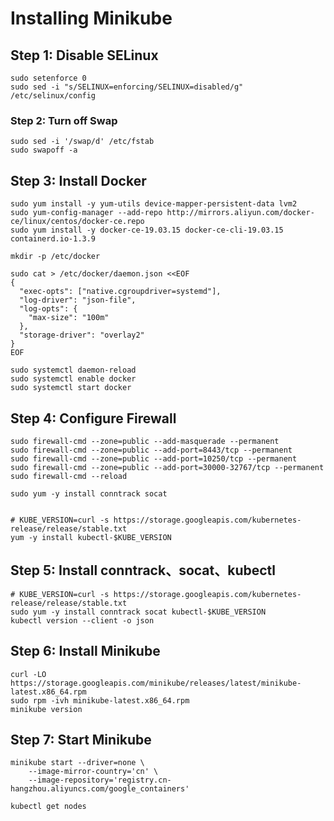 # Installing Minikube

## Step 1: Disable SELinux

```shell
sudo setenforce 0
sudo sed -i "s/SELINUX=enforcing/SELINUX=disabled/g" /etc/selinux/config
```

### Step 2: Turn off Swap

```shell
sudo sed -i '/swap/d' /etc/fstab
sudo swapoff -a
```

## Step 3: Install Docker

```shell
sudo yum install -y yum-utils device-mapper-persistent-data lvm2
sudo yum-config-manager --add-repo http://mirrors.aliyun.com/docker-ce/linux/centos/docker-ce.repo
sudo yum install -y docker-ce-19.03.15 docker-ce-cli-19.03.15 containerd.io-1.3.9

mkdir -p /etc/docker

sudo cat > /etc/docker/daemon.json <<EOF
{
  "exec-opts": ["native.cgroupdriver=systemd"],
  "log-driver": "json-file",
  "log-opts": {
    "max-size": "100m"
  },
  "storage-driver": "overlay2"
}
EOF

sudo systemctl daemon-reload
sudo systemctl enable docker
sudo systemctl start docker
```

## Step 4: Configure Firewall

```shell
sudo firewall-cmd --zone=public --add-masquerade --permanent
sudo firewall-cmd --zone=public --add-port=8443/tcp --permanent
sudo firewall-cmd --zone=public --add-port=10250/tcp --permanent
sudo firewall-cmd --zone=public --add-port=30000-32767/tcp --permanent
sudo firewall-cmd --reload

sudo yum -y install conntrack socat


# KUBE_VERSION=curl -s https://storage.googleapis.com/kubernetes-release/release/stable.txt
yum -y install kubectl-$KUBE_VERSION
```

## Step 5: Install conntrack、socat、kubectl

```shell
# KUBE_VERSION=curl -s https://storage.googleapis.com/kubernetes-release/release/stable.txt
sudo yum -y install conntrack socat kubectl-$KUBE_VERSION
kubectl version --client -o json
```

## Step 6: Install Minikube

```shell
curl -LO https://storage.googleapis.com/minikube/releases/latest/minikube-latest.x86_64.rpm
sudo rpm -ivh minikube-latest.x86_64.rpm
minikube version
```

## Step 7: Start Minikube

```shell
minikube start --driver=none \
	--image-mirror-country='cn' \
	--image-repository='registry.cn-hangzhou.aliyuncs.com/google_containers'
	
kubectl get nodes
```

